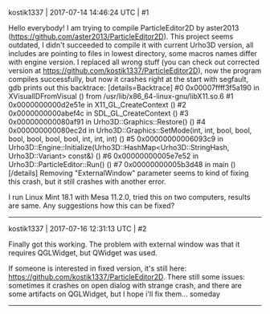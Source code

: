 kostik1337 | 2017-07-14 14:46:24 UTC | #1

Hello everybody! I am trying to compile ParticleEditor2D by aster2013 (https://github.com/aster2013/ParticleEditor2D). This project seems outdated, I didn't succeeded to compile it with current Urho3D version, all includes are pointing to files in lowest directory, some macros names differ with engine version.
I replaced all wrong stuff (you can check out corrected version at https://github.com/kostik1337/ParticleEditor2D), now the program compiles successfully, but now it crashes right at the start with segfault, gdb prints out this backtrace:
[details=Backtrace]
#0  0x00007ffff3f5a190 in XVisualIDFromVisual () from /usr/lib/x86_64-linux-gnu/libX11.so.6
#1  0x0000000000d2e51e in X11_GL_CreateContext ()
#2  0x0000000000abef4c in SDL_GL_CreateContext ()
#3  0x000000000080af91 in Urho3D::Graphics::Restore() ()
#4  0x000000000080ec2d in Urho3D::Graphics::SetMode(int, int, bool, bool, bool, bool, bool, bool, int, int, int) ()
#5  0x00000000006093c9 in Urho3D::Engine::Initialize(Urho3D::HashMap<Urho3D::StringHash, Urho3D::Variant> const&) ()
#6  0x00000000005e7e52 in Urho3D::ParticleEditor::Run() ()
#7  0x00000000005b3d48 in main ()
[/details]
Removing "ExternalWindow" parameter seems to kind of fixing this crash, but it still crashes with another error.

I run Linux Mint 18.1 with Mesa 11.2.0, tried this on two computers, results are same.
Any suggestions how this can be fixed?

-------------------------

kostik1337 | 2017-07-16 12:31:13 UTC | #2

Finally got this working. The problem with external window was that it requires QGLWidget, but QWidget was used.

If someone is interested in fixed version, it's still here: https://github.com/kostik1337/ParticleEditor2D. There still some issues: sometimes it crashes on open dialog with strange crash, and there are some artifacts on QGLWidget, but I hope i'll fix them... someday

-------------------------

